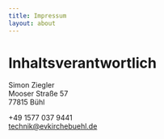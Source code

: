 ```yaml
---
title: Impressum
layout: about
---
```

# Inhaltsverantwortlich
Simon Ziegler  
Mooser Straße 57  
77815 Bühl

+49 1577 037 9441  
technik@evkirchebuehl.de